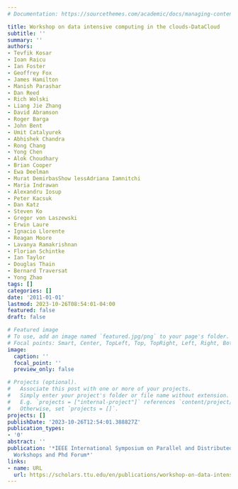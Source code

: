 ```yaml
---
# Documentation: https://sourcethemes.com/academic/docs/managing-content/

title: Workshop on data intensive computing in the clouds-DataCloud
subtitle: ''
summary: ''
authors:
- Tevfik Kosar
- Ioan Raicu
- Ian Foster
- Geoffrey Fox
- James Hamilton
- Manish Parashar
- Dan Reed
- Rich Wolski
- Liang Jie Zhang
- David Abramson
- Roger Barga
- John Bent
- Umit Catalyurek
- Abhishek Chandra
- Rong Chang
- Yong Chen
- Alok Choudhary
- Brian Cooper
- Ewa Deelman
- Murat DemirbasShow lessAdriana Iamnitchi
- Maria Indrawan
- Alexandru Iosup
- Peter Kacsuk
- Dan Katz
- Steven Ko
- Gregor von Laszewski
- Erwin Laure
- Ignacio Llorente
- Reagan Moore
- Lavanya Ramakrishnan
- Florian Schintke
- Ian Taylor
- Douglas Thain
- Bernard Traversat
- Yong Zhao
tags: []
categories: []
date: '2011-01-01'
lastmod: 2023-10-26T08:54:01-04:00
featured: false
draft: false

# Featured image
# To use, add an image named `featured.jpg/png` to your page's folder.
# Focal points: Smart, Center, TopLeft, Top, TopRight, Left, Right, BottomLeft, Bottom, BottomRight.
image:
  caption: ''
  focal_point: ''
  preview_only: false

# Projects (optional).
#   Associate this post with one or more of your projects.
#   Simply enter your project's folder or file name without extension.
#   E.g. `projects = ["internal-project"]` references `content/project/deep-learning/index.md`.
#   Otherwise, set `projects = []`.
projects: []
publishDate: '2023-10-26T12:54:01.388827Z'
publication_types:
- '0'
abstract: ''
publication: '*IEEE International Symposium on Parallel and Distributed Processing
  Workshops and Phd Forum*'
links:
- name: URL
  url: https://scholars.ttu.edu/en/publications/workshop-on-data-intensive-computing-in-the-clouds-datacloud
---
```

